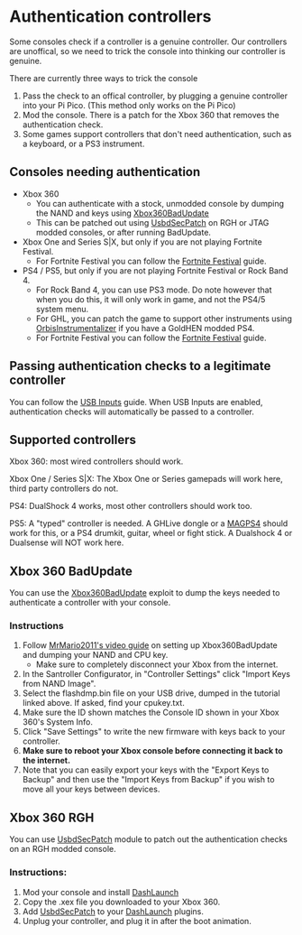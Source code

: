 # Authentication controllers
Some consoles check if a controller is a genuine controller. Our controllers are unoffical, so we need to trick the console into thinking our controller is genuine.

There are currently three ways to trick the console
1. Pass the check to an offical controller, by plugging a genuine controller into your Pi Pico. (This method only works on the Pi Pico)
2. Mod the console. There is a patch for the Xbox 360 that removes the authentication check.
3. Some games support controllers that don't need authentication, such as a keyboard, or a PS3 instrument.

## Consoles needing authentication
- Xbox 360
    - You can authenticate with a stock, unmodded console by dumping the NAND and keys using [Xbox360BadUpdate](#xbox-360-badupdate)
    - This can be patched out using [UsbdSecPatch](#xbox-360-rgh) on RGH or JTAG modded consoles, or after running BadUpdate.
- Xbox One and Series S|X, but only if you are not playing Fortnite Festival. 
    - For Fortnite Festival you can follow the [Fortnite Festival](https://santroller.tangentmc.net/tool/fortnite_festival.html) guide.
- PS4 / PS5, but only if you are not playing Fortnite Festival or Rock Band 4. 
    - For Rock Band 4, you can use PS3 mode. Do note however that when you do this, it will only work in game, and not the PS4/5 system menu.
    - For GHL, you can patch the game to support other instruments using [OrbisInstrumentalizer](https://github.com/InvoxiPlayGames/OrbisInstrumentalizer) if you have a GoldHEN modded PS4.
    - For Fortnite Festival you can follow the [Fortnite Festival](https://santroller.tangentmc.net/tool/fortnite_festival.html) guide.

## Passing authentication checks to a legitimate controller
You can follow the [USB Inputs](https://santroller.tangentmc.net/wiring_guides/usb.html) guide. When USB Inputs are enabled, authentication checks will automatically be passed to a controller.

## Supported controllers
Xbox 360: most wired controllers should work.

Xbox One / Series S|X: The Xbox One or Series gamepads will work here, third party controllers do not. 

PS4: DualShock 4 works, most other controllers should work too.

PS5: A "typed" controller is needed. A GHLive dongle or a [MAGPS4](https://www.mayflash.com/product/MAGPS4.html) should work for this, or a PS4 drumkit, guitar, wheel or fight stick. A Dualshock 4 or Dualsense will NOT work here.

## Xbox 360 BadUpdate
You can use the [Xbox360BadUpdate](https://github.com/Grimdoomer/Xbox360BadUpdate) exploit to dump the keys needed to authenticate a controller with your console.

### Instructions
1. Follow [MrMario2011's video guide](https://www.youtube.com/watch?v=3Ay0V2edQJU) on setting up Xbox360BadUpdate and dumping your NAND and CPU key.
    * Make sure to completely disconnect your Xbox from the internet.
3. In the Santroller Configurator, in "Controller Settings" click "Import Keys from NAND Image".
4. Select the flashdmp.bin file on your USB drive, dumped in the tutorial linked above. If asked, find your cpukey.txt.
5. Make sure the ID shown matches the Console ID shown in your Xbox 360's System Info.
6. Click "Save Settings" to write the new firmware with keys back to your controller.
7. **Make sure to reboot your Xbox console before connecting it back to the internet.**
8. Note that you can easily export your keys with the "Export Keys to Backup" and then use the "Import Keys from Backup" if you wish to move all your keys between devices.

## Xbox 360 RGH
You can use [UsbdSecPatch](https://github.com/InvoxiPlayGames/UsbdSecPatch/releases) module to patch out the authentication checks on an RGH modded console.

### Instructions:
1. Mod your console and install [DashLaunch](https://consolemods.org/wiki/File:DashLaunch_v3.21.7z)
2. Copy the .xex file you downloaded to your Xbox 360.
3. Add [UsbdSecPatch](https://github.com/InvoxiPlayGames/UsbdSecPatch/releases) to your [DashLaunch](https://consolemods.org/wiki/File:DashLaunch_v3.21.7z) plugins.
4. Unplug your controller, and plug it in after the boot animation.
